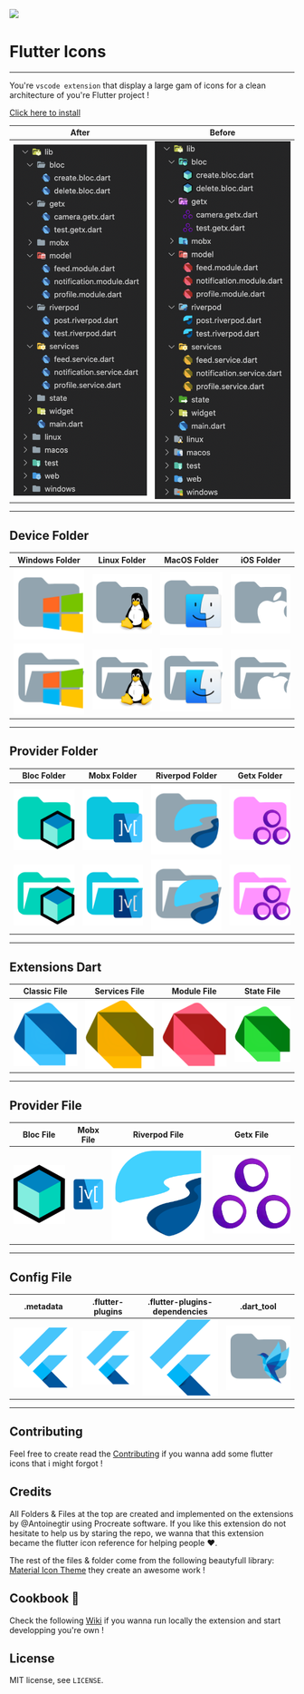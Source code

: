 <img height="200" src="https://avatars.githubusercontent.com/u/11242654?s=400&v=4"></img>

# Flutter Icons
----
You're `vscode extension` that display a large gam of icons for a clean architecture of you're Flutter project !

<a href="https://marketplace.visualstudio.com/items?itemName=AntoineGtr.flutter-icons">Click here to install</a>


|   After   |   Before  |
|------|------|
![](./assets/before.png)|![](./assets/after.png)|![](./icons/macos.png)|![](./icons/ios.png)|

---

## Device Folder

|   Windows Folder   |   Linux Folder   |   MacOS Folder   |    iOS Folder  |
|------|------|------|------|
![](./icons/windows.png)|![](./icons/linux.png)|![](./icons/macos.png)|![](./icons/ios.png)|
| ![Image 1](./icons/windows_open.png) | ![Image 2](./icons/linux_open.png) | ![Image 3](./icons/macos_open.png) | ![Image 4](./icons/ios_open.png) |
---
## Provider Folder

|   Bloc Folder   |   Mobx Folder   |   Riverpod Folder   |    Getx Folder  |
|------|------|------|------|
![](./icons/bloc.png)|![](./icons/mobx.png)|![](./icons/riverpod.png)|![](./icons/getx.png)|
| ![Image 1](./icons/bloc_open.png) | ![Image 2](./icons/mobx_open.png) | ![Image 3](./icons/riverpod_open.png) | ![Image 4](./icons/getx_open.png) |
---
## Extensions Dart

|   Classic File   |   Services File   |   Module File   |    State File   |
|------|------|------|------|
![](./icons/dart.png)|![](./icons/service_dart.png)|![](./icons/module_dart.png)|![](./icons/state_dart.png)|
---
## Provider File

|   Bloc File   |   Mobx File   |   Riverpod File   |    Getx File   |
|------|------|------|------|
![](./icons/bloc_file.png)|![](./icons/mobx_file.png)|![](./icons/riverpod_file.png)|![](./icons/getx_file.png)|
---
## Config File

|   .metadata   |   .flutter-plugins   |   .flutter-plugins-dependencies   |    .dart_tool   |
|------|------|------|------|
![](./icons/flutter.png)|![](./icons/flutter.png)|![](./icons/flutter.png)|![](./icons/bird.png)|
---
## Contributing

Feel free to create read the <a href="https://github.com/Antoinegtir/flutter-icons/contributing.md">Contributing</a> if you wanna add some flutter icons that i might forgot !

## Credits

All Folders & Files at the top are created and implemented on the extensions by @Antoinegtir using Procreate software. If you like this extension do not hesitate to help us by staring the repo, we wanna that this extension became the flutter icon reference for helping people ❤️.

The rest of the files & folder come from the following beautyfull library: <a href="https://github.com/PKief/vscode-material-icon-theme">Material Icon Theme</a> they create an awesome work !


## Cookbook 📖

Check the following <a href="">Wiki</a> if you wanna run locally the extension and start developping you're own !

## License

MIT license, see `LICENSE`.
